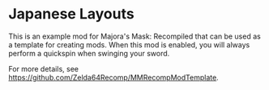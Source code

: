 # Japanese Layouts

This is an example mod for Majora's Mask: Recompiled that can be used as a template for creating mods. When this mod is enabled, you will always perform a quickspin when swinging your sword.

For more details, see https://github.com/Zelda64Recomp/MMRecompModTemplate.